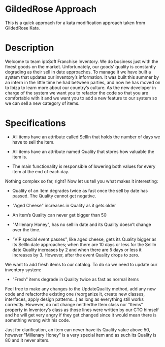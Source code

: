 # GildedRose Approach
This is a quick approach for a kata modification approach taken from GildedRose Kata.

# Description

Welcome to team ipbSoft Franchise Inventory. We do business just with the finest goods on the market. Unfortunately, our goods’ quality is constantly degrading as their sell in date approaches. To manage it we have built a system that updates our inventory’s information. It was built this summer by an intern in the little time he had between parties, and now he has moved on to Ibiza to learn more about our country’s culture. As the new developer in charge of the system we want you to refactor the code so that you are comfortable with it and we want you to add a new feature to our system so we can sell a new category of items.

# Specifications

- All items have an attribute called SellIn that holds the number of days we have to sell the item.

- All items have an attribute named Quality that stores how valuable the item is.

- The main functionality is responsible of lowering both values for every item at the end of each day.

Nothing complex so far, right? Now let us tell you what makes it interesting:

- Quality of an Item degrades twice as fast once the sell by date has passed. The Quality cannot get negative.

- "Aged Cheese" increases in Quality as it gets older

- An item’s Quality can never get bigger than 50

- "Millenary Honey", has no sell in date and its Quality doesn’t change over the time.

- "VIP special event passes", like aged cheese, gets its Quality bigger as its SellIn date approaches; when there are 10 days or less for the SellIn date Quality increases by 2 and when there are 5 days or less it increases by 3. However, after the event Quality drops to zero.


We want to add fresh items to our catalog. To do so we need to update our inventory system:

- "Fresh" items degrade in Quality twice as fast as normal items


Feel free to make any changes to the UpdateQuality method, add any new code and refactorthe existing one (reorganize it, create new classes, interfaces, apply design patterns...) as long as everything still works correctly. However, do not change neitherthe Item class nor “Items” property in Inventory’s class as those lines were written by our CTO himself and he will get very angry if they get changed since it would mean there is something wrong with his code.

Just for clarification, an item can never have its Quality value above 50, however "Millenary Honey" is a very special item and as such its Quality is 80 and it never alters.

